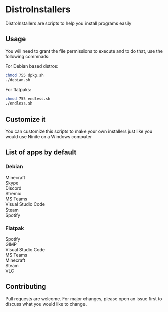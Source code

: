 # DistroInstallers
DistroInstallers are scripts to help you install programs easily

## Usage
You will need to grant the file permissions to execute and to do that,
use the following commnads:

For Debian based distros:

```bash
chmod 755 dpkg.sh
./debian.sh
```

For flatpaks:

```bash
chmod 755 endless.sh
./endless.sh
```

## Customize it
You can customize this scripts to make your own installers just like you would use
Ninite on a Windows computer

## List of apps by default

### Debian
Minecraft\
Skype\
Discord\
Stremio\
MS Teams\
Visual Studio Code\
Steam\
Spotify

### Flatpak
Spotify\
GIMP\
Visual Studio Code\
MS Teams\
Minecraft\
Steam\
VLC

## Contributing
Pull requests are welcome. For major changes, please open an issue first to discuss what you would like to change.
